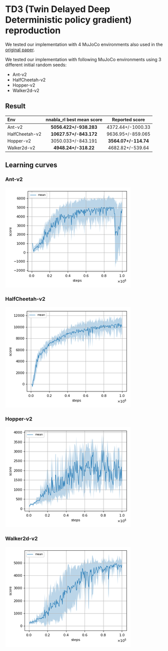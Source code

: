 # TD3 (Twin Delayed Deep Deterministic policy gradient) reproduction

We tested our implementation with 4 MuJoCo environments also used in the [original paper](https://arxiv.org/pdf/1802.09477.pdf).

We tested our implementation with following MuJoCo environments using 3 different initial random seeds:

- Ant-v2
- HalfCheetah-v2
- Hopper-v2
- Walker2d-v2

## Result

|Env|nnabla_rl best mean score|Reported score|
|:---|:---:|:---:|
|Ant-v2|**5056.422+/-938.283**|4372.44+/-1000.33|
|HalfCheetah-v2|**10627.57+/-843.172**|9636.95+/-859.065|
|Hopper-v2|3050.033+/-843.191|**3564.07+/-114.74**|
|Walker2d-v2|**4948.24+/-318.22**|4682.82+/-539.64|

## Learning curves

### Ant-v2

![Ant-v2 Result](reproduction_results/Ant-v2_results/result.png)

### HalfCheetah-v2

![HalfCheetah-v2 Result](reproduction_results/HalfCheetah-v2_results/result.png)

### Hopper-v2

![Hopper-v2 Result](reproduction_results/Hopper-v2_results/result.png)

### Walker2d-v2

![Walker2d-v2 Result](reproduction_results/Walker2d-v2_results/result.png)
